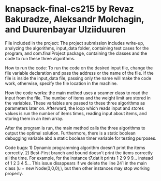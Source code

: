 # knapsack-final-cs215 by Revaz Bakuradze, Aleksandr Molchagin, and Duurenbayar Ulziiduuren

File included in the project: 
    The project submission includes write-up, analyzing the algorithms, input_data folder, containing test cases for the program, and com.finalProject package, containing the classes and the code to run these three algorithms.

How to run the code: 
    To run the code on the desired input file, change the file variable declaration and pass the address or the name of the file. If the file is inside the input_data file, passing only the name will make the code work, otherwise, specify the file location in the machine. 

How the code works: 
    the main method uses a scanner class to read the input from the file. The number of items and the weight limit are stored in the variables. These variables are passed to these three algorithms as parameters later on. Afterward, the loop which reads input and stores values is run the number of items times, reading input about items, and storing them in an item array.

After the program is run, the main method calls the three algorithms to output the optimal solution. Furthermore, there is a static boolean debugging variable abd a static boolean timer variable for testing purposes. 

Code bugs:
    1) Dynamic programming algorithm doesn't print the items correctly.
    2) Best-First branch and bound doesn't print the items correctly all the time. For example, for the instance t7.dat it prints 1 2 9 9 9... instead of 1 2 3 4 5... This issue disappears if we delete the line 241 in the main class (u = new Node(0,0,0);), but then other instances may stop working properly.

